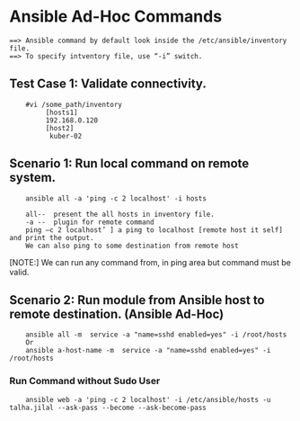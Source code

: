 # Ansible Ad-Hoc Commands 

	==> Ansible command by default look inside the /etc/ansible/inventory file.
	==> To specify intventory file, use “-i” switch.

## Test Case 1: Validate connectivity.
		#vi /some_path/inventory
			 [hosts1]
			 192.168.0.120
			 [host2]
			  kuber-02


## Scenario 1: Run local command on remote system.
		ansible all -a 'ping -c 2 localhost' -i hosts

		all--  present the all hosts in inventory file.
		-a --  plugin for remote command
		ping –c 2 localhost’ ] a ping to localhost [remote host it self] and print the output.
		We can also ping to some destination from remote host 


[NOTE:] We can run any command from, in ping area but command must be valid.


## Scenario 2: Run module from Ansible host to remote destination. (Ansible Ad-Hoc)
	 	ansible all -m  service -a "name=sshd enabled=yes" -i /root/hosts
		Or 
	 	ansible a-host-name -m  service -a "name=sshd enabled=yes" -i /root/hosts





### Run Command without Sudo User
		ansible web -a 'ping -c 2 localhost' -i /etc/ansible/hosts -u talha.jilal --ask-pass --become --ask-become-pass


